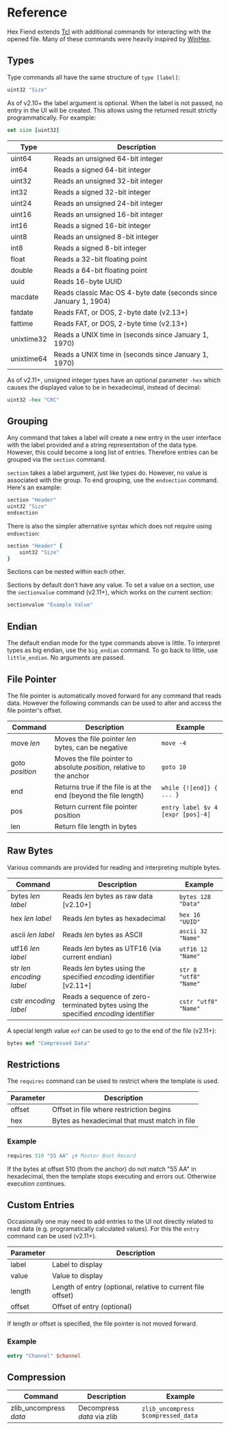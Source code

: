 # Reference

Hex Fiend extends [Tcl](https://www.tcl.tk/) with additional commands for interacting with the opened file. Many of these commands were heavily inspired by [WinHex](https://www.x-ways.net/winhex/templates/).

## Types

Type commands all have the same structure of `type [label]`:

```tcl
uint32 "Size"
```

As of v2.10+ the label argument is optional. When the label is not passed, no entry in the UI will be created. This allows using the returned result strictly programmatically. For example:

```tcl
set size [uint32]
```

| Type         | Description                                                      |
| ------------ | ---------------------------------------------------------------- |
| uint64       | Reads an unsigned 64-bit integer                                 |
| int64        | Reads a signed 64-bit integer                                    |
| uint32       | Reads an unsigned 32-bit integer                                 |
| int32        | Reads a signed 32-bit integer                                    |
| uint24       | Reads an unsigned 24-bit integer                                 |
| uint16       | Reads an unsigned 16-bit integer                                 |
| int16        | Reads a signed 16-bit integer                                    |
| uint8        | Reads an unsigned 8-bit integer                                  |
| int8         | Reads a signed 8-bit integer                                     |
| float        | Reads a 32-bit floating point                                    |
| double       | Reads a 64-bit floating point                                    |
| uuid         | Reads 16-byte UUID                                               |
| macdate      | Reads classic Mac OS 4-byte date (seconds since January 1, 1904) |
| fatdate      | Reads FAT, or DOS, 2-byte date (v2.13+)                          |
| fattime      | Reads FAT, or DOS, 2-byte time (v2.13+)                          |
| unixtime32   | Reads a UNIX time in (seconds since January 1, 1970)             |
| unixtime64   | Reads a UNIX time in (seconds since January 1, 1970)             |

As of v2.11+, unsigned integer types have an optional parameter `-hex` which causes the displayed value to be in hexadecimal, instead of decimal:

```tcl
uint32 -hex "CRC"
```

## Grouping

Any command that takes a label will create a new entry in the user interface with the label provided and a string representation of the data type. However, this could become a long list of entries. Therefore entries can be grouped via the `section` command.

`section` takes a label argument, just like types do. However, no value is associated with the group. To end grouping, use the `endsection` command. Here's an example:

```tcl
section "Header"
uint32 "Size"
endsection
```

There is also the simpler alternative syntax which does not require using `endsection`:

```tcl
section "Header" {
    uint32 "Size"
}
```

Sections can be nested within each other.

Sections by default don't have any value. To set a value on a section, use the `sectionvalue` command (v2.11+), which works on the current section:

```tcl
sectionvalue "Example Value"
```

## Endian

The default endian mode for the type commands above is little. To interpret types as big endian, use the `big_endian` command. To go back to little, use `little_endian`. No arguments are passed.

## File Pointer

The file pointer is automatically moved forward for any command that reads data. However the following commands can be used to alter and access the file pointer's offset.

| Command  | Description | Example |
| ------------- | ------------- | ------------- |
| move *len* | Moves the file pointer *len* bytes, can be negative | `move -4` |
| goto *position* | Moves the file pointer to absolute *position*, relative to the anchor | `goto 10` |
| end | Returns true if the file is at the end (beyond the file length) | `while {![end]} { ... }` |
| pos | Return current file pointer position | `entry label $v 4 [expr [pos]-4]` |
| len | Return file length in bytes ||

## Raw Bytes

Various commands are provided for reading and interpreting multiple bytes.

| Command  | Description | Example |
| ------------- | ------------- | ------------- |
| bytes *len* *label* | Reads *len* bytes as raw data [v2.10+] | `bytes 128 "Data"` |
| hex *len* *label* | Reads *len* bytes as hexadecimal | `hex 16 "UUID"` |
| ascii *len* *label* | Reads *len* bytes as ASCII | `ascii 32 "Name"` |
| utf16 *len* *label* | Reads *len* bytes as UTF16 (via current endian) | `utf16 12 "Name"` |
| str *len* *encoding* *label* | Reads *len* bytes using the specified *encoding* identifier [v2.11+] | `str 8 "utf8" "Name"` |
| cstr *encoding* *label* | Reads a sequence of zero-terminated bytes using the specified *encoding* identifier | `cstr "utf8" "Name"` |

A special length value `eof` can be used to go to the end of the file (v2.11+):

```tcl
bytes eof "Compressed Data"
```

## Restrictions

The `requires` command can be used to restrict where the template is used.

| Parameter  | Description |
| ------------- | ------------- |
| offset | Offset in file where restriction begins |
| hex | Bytes as hexadecimal that must match in file |

### Example

```tcl
requires 510 "55 AA" ;# Master Boot Record
```

If the bytes at offset 510 (from the anchor) do not match "55 AA" in hexadecimal, then the template stops executing and errors out. Otherwise execution continues.

## Custom Entries

Occasionally one may need to add entries to the UI not directly related to read data (e.g. programatically calculated values). For this the `entry` command can be used (v2.11+).

| Parameter  | Description |
| ------------- | ------------- |
| label | Label to display |
| value | Value to display |
| length | Length of entry (optional, relative to current file offset) |
| offset | Offset of entry (optional) |

If length or offset is specified, the file pointer is not moved forward.

### Example

```tcl
entry "Channel" $channel
```

## Compression

| Command  | Description | Example |
| ------------- | ------------- | ------------- |
| zlib_uncompress *data* | Decompress *data* via zlib | `zlib_uncompress $compressed_data` |
